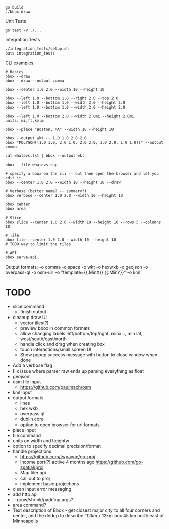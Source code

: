 ```
go build
./bbox draw
```

Unit Tests
```
go test -v ./...
```

Integration Tests
```
./integration_tests/setup.sh
bats integration_tests
```

CLI examples:
```
# Basics
bbox --draw
bbox --draw --output comma

bbox --center 1.0 2.0 --width 10 --height 10

bbox --left 1.0 --bottom 1.0 --right 2.0 --top 2.0
bbox --left 1.0 --bottom 1.0 --width 2.0 --height 2.0
bbox --left 1.0 --bottom 1.0 --width 2.0 --height 2.0

bbox --left 1.0 --bottom 2.0 --width 2.0mi --height 2.0mi
units: mi,ft,km,m

bbox --place "Boston, MA" --width 10 --height 10

bbox --output wkt -- 1.0 1.0 2.0 2.0
bbox "POLYGON((1.0 1.0, 2.0 1.0, 2.0 2.0, 1.0 2.0, 1.0 1.0))" --output comma

cat whatevs.txt | bbox --output wkt

bbox --file whatevs.shp

# specify a bbox on the cli -- but then open the browser and let you edit it
bbox --center 1.0 2.0 --width 10 --height 10 --draw

# Verbose (better name? -- summary?)
bbox verbose --center 1.0 2.0 --width 10 --height 10

bbox center
bbox area

# Slice
bbox slice --center 1.0 2.0 --width 10 --height 10 --rows 5 --columns 10

# Tile
bbox tile --center 1.0 2.0 --width 10 --height 10
# TODO way to limit the tiles

# API
bbox serve-api
```

Output formats:
-o comma
-o space
-o wkt
-o hexwkb
-o geojson
-o overpass-ql
-o osm-url
-o "template={{.MinX}} {{.MinY}}"
-o kml

# TODO
* slice command
    * finish output
* cleanup draw UI
    * vector tiles(?)
    * preview bbox in common formats
    * allow changing labels left/bottom/top/right, minx..., min lat, west/south/east/north
    * handle click and drag when creating box
    * touch interactions/small screen UI
    * Show popup success message with button to close window when done
* Add a verbose flag
* Fix issue where parser raw ends up parsing everything as float
* geojsonl
* osm file input
    * https://github.com/paulmach/osm
* kml input
* output formats
    * lines
    * hex wkb
    * overpass ql
    * dublin core
    * option to open browser for url formats
* place input
* tile command
* units on width and heightw
* option to specify decimal precision/format
* handle projections
    * https://github.com/twpayne/go-proj
    * income port(?) active 4 months ago https://github.com/go-spatial/proj
    * Map tiler api
    * call out to proj
    * implement basic projections
* clean input error messaging
* add http api
* --grow/shrink/padding args?
* area command?
* Text description of Bbox - get closest major city to all four corners and center, and the dedup to describe
“12km x 12km box 45 km north east of Minneapolis
